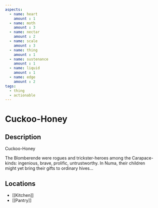 ```yaml
---
aspects: 
  - name: heart
    amount : 1
  - name: moth
    amount : 3
  - name: nectar
    amount : 2
  - name: scale
    amount : 3
  - name: thing
    amount : 1
  - name: sustenance
    amount : 1
  - name: liquid
    amount : 1
  - name: edge
    amount : 2
tags:
  - thing
  - actionable
---
```


# Cuckoo-Honey

## Description
Cuckoo-Honey

The Blomberende were rogues and trickster-heroes among the Carapace-kinds: ingenious, brave, prolific, untrustworthy. In Numa, their children might yet bring their gifts to ordinary hives…
## Locations
- [[Kitchen]]
- [[Pantry]]